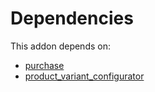 # Dependencies

This addon depends on:

- [purchase](https://github.com/bringout/oca-ocb-core)
- [product_variant_configurator](https://github.com/bringout/oca-product)
